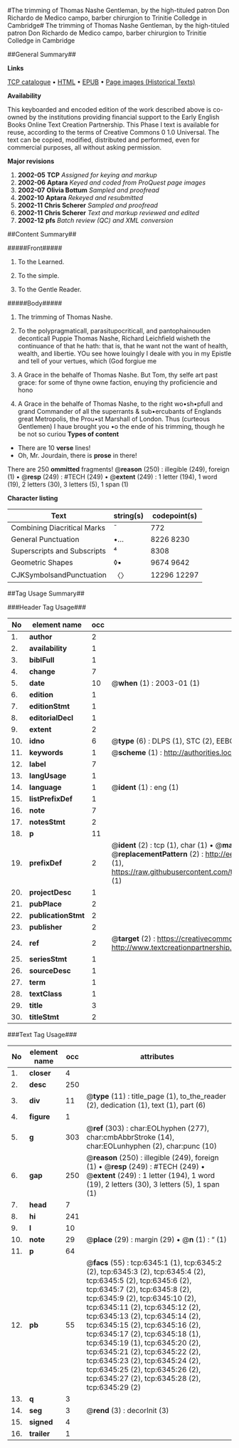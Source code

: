 #The trimming of Thomas Nashe Gentleman, by the high-tituled patron Don Richardo de Medico campo, barber chirurgion to Trinitie Colledge in Cambridge#
The trimming of Thomas Nashe Gentleman, by the high-tituled patron Don Richardo de Medico campo, barber chirurgion to Trinitie Colledge in Cambridge

##General Summary##

**Links**

[TCP catalogue](http://www.ota.ox.ac.uk/tcp/)  • 
[HTML](http://tei.it.ox.ac.uk/tcp/Texts-HTML/free/A02/A02777.html)  • 
[EPUB](http://tei.it.ox.ac.uk/tcp/Texts-EPUB/free/A02/A02777.epub) • 
[Page images (Historical Texts)](https://data.historicaltexts.jisc.ac.uk/view?pubId=eebo-99841742e&pageId=eebo-99841742e-6345-1)

**Availability**

This keyboarded and encoded edition of the
	       work described above is co-owned by the institutions
	       providing financial support to the Early English Books
	       Online Text Creation Partnership. This Phase I text is
	       available for reuse, according to the terms of Creative
	       Commons 0 1.0 Universal. The text can be copied,
	       modified, distributed and performed, even for
	       commercial purposes, all without asking permission.

**Major revisions**

1. __2002-05__ __TCP__ *Assigned for keying and markup*
1. __2002-06__ __Aptara__ *Keyed and coded from ProQuest page images*
1. __2002-07__ __Olivia Bottum__ *Sampled and proofread*
1. __2002-10__ __Aptara__ *Rekeyed and resubmitted*
1. __2002-11__ __Chris Scherer__ *Sampled and proofread*
1. __2002-11__ __Chris Scherer__ *Text and markup reviewed and edited*
1. __2002-12__ __pfs__ *Batch review (QC) and XML conversion*

##Content Summary##

#####Front#####

1. To the Learned.

1. To the simple.

1. To the Gentle Reader.

#####Body#####

1. The trimming of Thomas Nashe.

1. To the polypragmaticall, parasitupocriticall,
and pantophainouden deconticall Puppie
Thomas Nashe, Richard Leichfield wisheth
the continuance of that he hath: that is,
that he want not the want of health, wealth,
and libertie.
YOu see howe louingly I deale with you in my Epistle
and tell of your vertues, which (God forgiue
me
1. A Grace in the behalfe of Thomas Nashe.
But Tom, thy selfe art past grace: for some of thyne
owne faction, enuying thy proficiencie and hono
1. A Grace in the behalfe of Thomas Nashe, to the right
wo•sh•pfull and grand Commander of all the superrants &
sub•ercubants of Englands great Metropolis, the Prou•st
Marshall of London.
Thus (curteous Gentlemen) I haue brought you •o
the ende of his trimming, though he be not so curiou
**Types of content**

  * There are 10 **verse** lines!
  * Oh, Mr. Jourdain, there is **prose** in there!

There are 250 **ommitted** fragments! 
 @__reason__ (250) : illegible (249), foreign (1)  •  @__resp__ (249) : #TECH (249)  •  @__extent__ (249) : 1 letter (194), 1 word (19), 2 letters (30), 3 letters (5), 1 span (1)

**Character listing**


|Text|string(s)|codepoint(s)|
|---|---|---|
|Combining             Diacritical Marks|̄|772|
|General Punctuation|•…|8226 8230|
|Superscripts             and Subscripts|⁴|8308|
|Geometric Shapes|◊▪|9674 9642|
|CJKSymbolsandPunctuation|〈〉|12296 12297|

##Tag Usage Summary##

###Header Tag Usage###

|No|element name|occ|attributes|
|---|---|---|---|
|1.|__author__|2||
|2.|__availability__|1||
|3.|__biblFull__|1||
|4.|__change__|7||
|5.|__date__|10| @__when__ (1) : 2003-01 (1)|
|6.|__edition__|1||
|7.|__editionStmt__|1||
|8.|__editorialDecl__|1||
|9.|__extent__|2||
|10.|__idno__|6| @__type__ (6) : DLPS (1), STC (2), EEBO-CITATION (1), PROQUEST (1), VID (1)|
|11.|__keywords__|1| @__scheme__ (1) : http://authorities.loc.gov/ (1)|
|12.|__label__|7||
|13.|__langUsage__|1||
|14.|__language__|1| @__ident__ (1) : eng (1)|
|15.|__listPrefixDef__|1||
|16.|__note__|7||
|17.|__notesStmt__|2||
|18.|__p__|11||
|19.|__prefixDef__|2| @__ident__ (2) : tcp (1), char (1)  •  @__matchPattern__ (2) : ([0-9\-]+):([0-9IVX]+) (1), (.+) (1)  •  @__replacementPattern__ (2) : http://eebo.chadwyck.com/downloadtiff?vid=$1&page=$2 (1), https://raw.githubusercontent.com/textcreationpartnership/Texts/master/tcpchars.xml#$1 (1)|
|20.|__projectDesc__|1||
|21.|__pubPlace__|2||
|22.|__publicationStmt__|2||
|23.|__publisher__|2||
|24.|__ref__|2| @__target__ (2) : https://creativecommons.org/publicdomain/zero/1.0/ (1), http://www.textcreationpartnership.org/docs/. (1)|
|25.|__seriesStmt__|1||
|26.|__sourceDesc__|1||
|27.|__term__|1||
|28.|__textClass__|1||
|29.|__title__|3||
|30.|__titleStmt__|2||


###Text Tag Usage###

|No|element name|occ|attributes|
|---|---|---|---|
|1.|__closer__|4||
|2.|__desc__|250||
|3.|__div__|11| @__type__ (11) : title_page (1), to_the_reader (2), dedication (1), text (1), part (6)|
|4.|__figure__|1||
|5.|__g__|303| @__ref__ (303) : char:EOLhyphen (277), char:cmbAbbrStroke (14), char:EOLunhyphen (2), char:punc (10)|
|6.|__gap__|250| @__reason__ (250) : illegible (249), foreign (1)  •  @__resp__ (249) : #TECH (249)  •  @__extent__ (249) : 1 letter (194), 1 word (19), 2 letters (30), 3 letters (5), 1 span (1)|
|7.|__head__|7||
|8.|__hi__|241||
|9.|__l__|10||
|10.|__note__|29| @__place__ (29) : margin (29)  •  @__n__ (1) : “ (1)|
|11.|__p__|64||
|12.|__pb__|55| @__facs__ (55) : tcp:6345:1 (1), tcp:6345:2 (2), tcp:6345:3 (2), tcp:6345:4 (2), tcp:6345:5 (2), tcp:6345:6 (2), tcp:6345:7 (2), tcp:6345:8 (2), tcp:6345:9 (2), tcp:6345:10 (2), tcp:6345:11 (2), tcp:6345:12 (2), tcp:6345:13 (2), tcp:6345:14 (2), tcp:6345:15 (2), tcp:6345:16 (2), tcp:6345:17 (2), tcp:6345:18 (1), tcp:6345:19 (1), tcp:6345:20 (2), tcp:6345:21 (2), tcp:6345:22 (2), tcp:6345:23 (2), tcp:6345:24 (2), tcp:6345:25 (2), tcp:6345:26 (2), tcp:6345:27 (2), tcp:6345:28 (2), tcp:6345:29 (2)|
|13.|__q__|3||
|14.|__seg__|3| @__rend__ (3) : decorInit (3)|
|15.|__signed__|4||
|16.|__trailer__|1||
